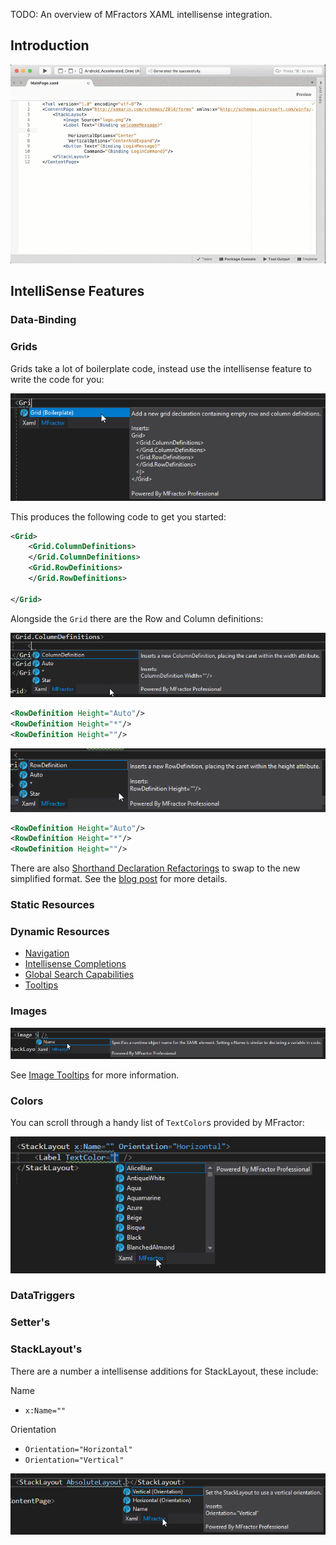 
TODO: An overview of MFractors XAML intellisense integration.

## Introduction

![XAML Editor](/img/xamarin-forms/xaml-editor.gif)

## IntelliSense Features

### Data-Binding

### Grids

Grids take a lot of boilerplate code, instead use the intellisense feature to write the code for you:

![Image](/img/xamarin-forms/intellisense-grid.png)

This produces the following code to get you started:

```xml
<Grid>
    <Grid.ColumnDefinitions>
    </Grid.ColumnDefinitions>
    <Grid.RowDefinitions>
    </Grid.RowDefinitions>

</Grid>
```

Alongside the `Grid` there are the Row and Column definitions:

![Image](/img/xamarin-forms/intellisense-grid-columndefinition.png)

```xml
<RowDefinition Height="Auto"/>
<RowDefinition Height="*"/>
<RowDefinition Height=""/>
```

![Image](/img/xamarin-forms/intellisense-grid-rowdefinition.png)

```xml
<RowDefinition Height="Auto"/>
<RowDefinition Height="*"/>
<RowDefinition Height=""/>    
```

There are also [Shorthand Declaration Refactorings](/xamarin-forms/grids/shorthand-declaration-refactorings/) to swap to the new simplified format. See the [blog post](https://www.mfractor.com/blogs/news/simplifying-grids-in-xamarin-forms) for more details.

### Static Resources

### Dynamic Resources

- [Navigation](/xamarin-forms/dynamic-resources/navigation/)
- [Intellisense Completions](/xamarin-forms/dynamic-resources/intellisense/)
- [Global Search Capabilities](/xamarin-forms/dynamic-resources/search/)
- [Tooltips](/xamarin-forms/dynamic-resources/tooltips/)

### Images

![Image](/img/xamarin-forms/intellisense-image.png)

See [Image Tooltips](/image-management/image-tooltips/) for more information.

### Colors

You can scroll through a handy list of `TextColor`s provided by MFractor:

![TextColor](/img/xamarin-forms/intellisense-textcolor.png)

### DataTriggers

### Setter's

### StackLayout's

There are a number a intellisense additions for StackLayout, these include:

Name

- `x:Name=""`

Orientation

- `Orientation="Horizontal"` 
- `Orientation="Vertical"`

![StackLayout](/img/xamarin-forms/intellisense-stacklayout.png)